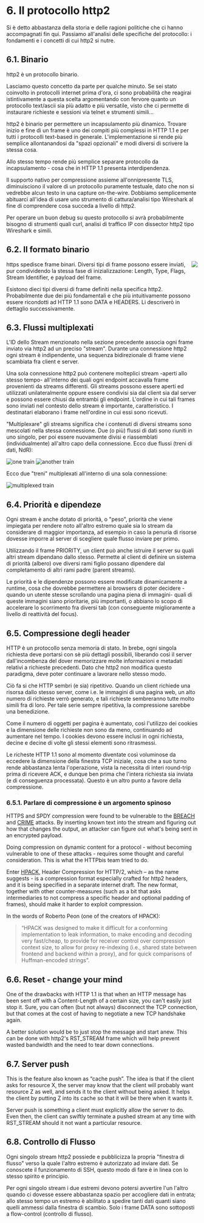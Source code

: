 # 6. Il protocollo http2

Si è detto abbastanza della storia e delle ragioni politiche che ci hanno accompagnati fin qui. Passiamo all'analisi delle specifiche del protocollo: i fondamenti e i concetti di cui http2 si nutre.

## 6.1. Binario

http2 è un protocollo binario.

Lasciamo questo concetto da parte per qualche minuto. Se sei stato coinvolto in protocolli internet prima d'ora, ci sono probabilità che reagirai istintivamente a questa scelta argomentando con fervore quanto un protocollo text/ascii sia più adatto e più versatile, visto che ci permette di instaurare richieste e sessioni via telnet e strumenti simili...

http2 è binario per permettere un incapsulamento più dinamico. Trovare inizio e fine di un frame è uno dei compiti più complessi in HTTP 1.1 e per tutti i protocolli text-based in generale. L'implementazione si rende più semplice allontanandosi da "spazi opzionali" e modi diversi di scrivere la stessa cosa.

Allo stesso tempo rende più semplice separare protocollo da incapsulamento - cosa che in HTTP 1.1 presenta interdipendenza.

Il supporto nativo per compressione assieme all'onnipresente TLS, diminuisciono il valore di un protocollo puramente testuale, dato che non si vedrebbe alcun testo in una capture on-the-wire. Dobbiamo semplicemente abituarci all'idea di usare uno strumento di cattura/analisi tipo Wireshark al fine di comprendere cosa succeda a livello di http2.

Per operare un buon debug su questo protocollo si avrà probabilmente bisogno di strumenti quali curl, analisi di traffico IP con dissector http2 tipo Wireshark e simili.

## 6.2. Il formato binario

<img style="float: right;" src="https://raw.githubusercontent.com/bagder/http2-explained/master/images/frame-layout.png" />

https spedisce frame binari. Diversi tipi di frame possono essere inviati, pur condividendo la stessa fase di inizializzazione: Length, Type, Flags, Stream Identifier, e payload del frame.

Esistono dieci tipi diversi di frame definiti nella specifica http2. Probabilmente due dei più fondamentali e che più intuitivamente possono essere ricondotti ad HTTP 1.1 sono DATA e HEADERS. Li descriverò in dettaglio successivamente.

## 6.3. Flussi multiplexati

L'ID dello Stream menzionato nella sezione precedente associa ogni frame inviato via http2 ad un preciso "stream". Durante una connessione http2 ogni stream è indipendente, una sequenza bidirezionale di frame viene scambiata fra client e server.

Una sola connessione http2 può contenere molteplici stream -aperti allo stesso tempo- all'interno dei quali ogni endpoint accavalla frame provenienti da streams differenti. Gli streams possono essere aperti ed utilizzati unilateralmente oppure essere condivisi sia dal client sia dal server e possono essere chiusi da entrambi gli endpoint. L'ordine in cui tali frames sono inviati nel contesto dello stream è importante, caratteristico. I destinatari elaborano i frame nell'ordine in cui essi sono ricevuti.

"Multiplexare" gli streams significa che i contenuti di diversi streams sono mescolati nella stessa connessione. Due (o più) flussi di dati sono riuniti in uno singolo, per poi essere nuovamente divisi e riassemblati (individualmente) all'altro capo della connessione. Ecco due flussi (treni di dati, NdR):

![one train](https://raw.githubusercontent.com/bagder/http2-explained/master/images/train-justin.jpg)
![another train](https://raw.githubusercontent.com/bagder/http2-explained/master/images/train-ikea.jpg)

Ecco due "treni" multiplexati all'interno di una sola connessione:

![multiplexed train](https://raw.githubusercontent.com/bagder/http2-explained/master/images/train-multiplexed.jpg)

## 6.4. Priorità e dipendeze

Ogni stream è anche dotato di priorità, o "peso", priorità che viene impiegata per rendere noto all'altro estremo quale sia lo stream da considerare di maggior importanza, ad esempio in caso la penuria di risorse dovesse imporre al server di scegliere quale flusso inviare per primo.

Utilizzando il frame PRIORITY, un client può anche istruire il server su quali altri stream dipendano dallo stesso. Permette al client di definire un sistema di priorità (albero) ove diversi rami figlio possano dipendere dal completamento di altri rami padre (parent streams).

Le priorità e le dipendenze possono essere modificate dinamicamente a runtime, cosa che dovrebbe permettere ai browsers di poter decidere -quando un utente stesse scrollando una pagina piena di immagini- quali di queste immagini siano prioritarie, più importanti, o abbiano lo scopo di accelerare lo scorrimento fra diversi tab (con conseguente miglioramente a livello di reattività del focus).

## 6.5. Compressione degli header

HTTP è un protocollo senza memoria di stato. In brebe, ogni singola richiesta deve portarsi con sè più dettagli possibili, liberando così il server dall'incombenza del dover memorizzare molte informazioni e metadati relativi a richieste precedenti. Dato che http2 non modifica questo paradigma, deve poter continuare a lavorare nello stesso modo.

Ciò fa si che HTTP sembri (e sia) ripetitivo. Quando un client richiede una risorsa dallo stesso server, come i.e. le immagini di una pagina web, un alto numero di richieste verrò generato, e tali richieste sembreranno tutte molto simili fra di loro. Per tale serie sempre ripetitiva, la compressione sarebbe una benedizione.

Come il numero di oggetti per pagina è aumentato, così l'utilizzo dei cookies e la dimensione delle richieste non sono da meno, continuando ad aumentare nel tempo. I cookies devono essere inclusi in ogni richiesta, decine e decine di volte gli stessi elementi sono ritrasmessi.

Le richeste HTTP 1.1 sono al momento diventate così voluminose da eccedere la dimensione della finestra TCP iniziale, cosa che a suo turno rende abbastanza lenta l'operazione, vista la necessita di interi round-trip prima di ricevere ACK, e dunque ben prima che l'intera richiesta sia inviata (e di conseguenza processata). Questo è un altro punto a favore della compressione.

### 6.5.1. Parlare di compressione è un argomento spinoso

HTTPS and SPDY compression were found to be vulnerable to the [BREACH](https://en.wikipedia.org/wiki/BREACH_%28security_exploit%29) and [CRIME](https://en.wikipedia.org/wiki/CRIME) attacks. By inserting known text into the stream and figuring out how that changes the output, an attacker can figure out what's being sent in an encrypted payload.

Doing compression on dynamic content for a protocol - without becoming vulnerable to one of these attacks - requires some thought and careful consideration. This is what the HTTPbis team tried to do.

Enter [HPACK](https://www.rfc-editor.org/rfc/rfc7541.txt), Header Compression for HTTP/2, which – as the name suggests - is a compression format especially crafted for http2 headers, and it is being specified in a separate internet draft. The new format, together with other counter-measures (such as a bit that asks intermediaries to not compress a specific header and optional padding of frames), should make it harder to exploit compression.

In the words of Roberto Peon (one of the creators of HPACK):

> “HPACK was designed to make it difficult for a conforming implementation to
> leak information, to make encoding and decoding very fast/cheap, to provide
> for receiver control over compression context size, to allow for proxy
> re-indexing (i.e., shared state between frontend and backend within a proxy),
> and for quick comparisons of Huffman-encoded strings”.

## 6.6. Reset - change your mind

One of the drawbacks with HTTP 1.1 is that when an HTTP message has been sent
off with a Content-Length of a certain size, you can't easily just stop
it. Sure, you can often (but not always) disconnect the TCP connection, but that
comes at the cost of having to negotiate a new TCP handshake again.

A better solution would be to just stop the message and start anew. This can be done with http2's RST_STREAM frame which will help prevent wasted bandwidth and the need to tear down connections.

## 6.7. Server push

This is the feature also known as “cache push”. The idea is that if the client asks for resource X, the server may know that the client will probably want resource Z as well, and sends it to the client without being asked. It helps the client by putting Z into its cache so that it will be there when it wants it.

Server push is something a client must explicitly allow the server to do. Even then, the client can swiftly terminate a pushed stream at any time with RST_STREAM should it not want a particular resource.

## 6.8. Controllo di Flusso

Ogni singolo stream http2 possiede e pubblicizza la propria "finestra di flusso" verso la quale l'altro estremo è autorizzato ad inviare dati. Se conoscete il funzionamento di SSH, questo modo di fare è in linea con lo stesso spirito e principio.

Per ogni singolo stream i due estremi devono potersi avvertire l'un l'altro quando ci dovesse essere abbastanza spazio per accogliere dati in entrata; allo stesso tempo un estremo è abilitato a spedire tanti dati quanti siano quelli ammessi dalla finestra di scambio. Solo i frame DATA sono sottoposti a flow-control (controllo di flusso).

